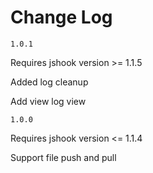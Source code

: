 # Change Log

`1.0.1`

Requires jshook version >= 1.1.5

Added log cleanup

Add view log view

`1.0.0`

Requires jshook version <= 1.1.4

Support file push and pull
